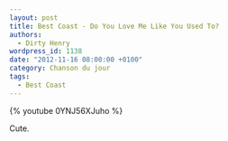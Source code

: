 ```yaml
---
layout: post
title: Best Coast - Do You Love Me Like You Used To?
authors:
  - Dirty Henry
wordpress_id: 1138
date: "2012-11-16 08:00:00 +0100"
category: Chanson du jour
tags:
  - Best Coast
---
```


{% youtube 0YNJ56XJuho %}

Cute.
